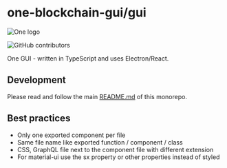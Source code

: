 # one-blockchain-gui/gui

![One logo](https://www.onechain.vip/wp-content/uploads/2022/09/one-logo.svg)

![GitHub contributors](https://img.shields.io/github/contributors/xone-network/one-blockchain-gui?logo=GitHub)

One GUI - written in TypeScript and uses Electron/React.

## Development

Please read and follow the main [README.md](https://github.com/xone-network/one-blockchain-gui) of this monorepo.

## Best practices

- Only one exported component per file
- Same file name like exported function / component / class
- CSS, GraphQL file next to the component file with different extension
- For material-ui use the sx property or other properties instead of styled
